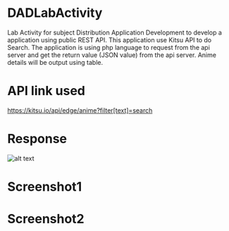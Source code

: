 # DADLabActivity
Lab Activity for subject Distribution Application Development to develop a application using public REST API. This application use Kitsu API to do Search. The application is using php language to request from the api server and get the return value (JSON value) from the api server. Anime details will be output using table.

# API link used
https://kitsu.io/api/edge/anime?filter[text]=search

# Response
![alt text](http://url/to/img.png)

# Screenshot1 

# Screenshot2
